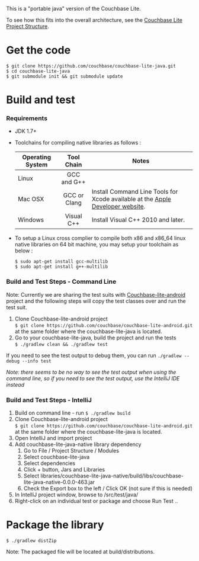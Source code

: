 This is a "portable java" version of the Couchbase Lite.  

To see how this fits into the overall architecture, see the [Couchbase Lite Project Structure](https://github.com/couchbase/couchbase-lite-android/wiki/Project-structure).

# Get the code
```
$ git clone https://github.com/couchbase/couchbase-lite-java.git
$ cd couchbase-lite-java
$ git submodule init && git submodule update
```

# Build and test

### Requirements

* JDK 1.7+

* Toolchains for compiling native libraries as follows :

	| Operating System | Tool Chain       | Notes
	| ---------------- |:----------------:|-------------
	| Linux            | GCC and G++      |
	| Mac OSX          | GCC or Clang     | Install Command Line Tools for Xcode available at the [Apple Developer website](https://developer.apple.com/downloads). 
	| Windows          | Visual C++      | Install Visual C++ 2010 and later.

* To setup a Linux cross complier to compile both x86 and x86_64 linux native libraries on 64 bit machine, you may setup your toolchain as below :

	```
	$ sudo apt-get install gcc-multilib
	$ sudo apt-get install g++-multilib
	``` 

### Build and Test Steps - Command Line

Note: Currently we are sharing the test suits with [Couchbase-lite-android](https://github.com/couchbase/couchbase-lite-android.git) project and the following steps will copy the test classes over and run the test suit.

1. Clone Couchbase-lite-android project<br>`$ git clone https://github.com/couchbase/couchbase-lite-android.git` at the same folder where the couchbase-lite-java is located.
1. Go to your couchbase-lite-java, build the project and run the tests<br>`$ ./gradlew clean && ./gradlew test`

If you need to see the test output to debug them, you can run `./gradlew --debug --info test`

*Note: there seems to be no way to see the test output when using the command line, so if you need to see the test output, use the IntelliJ IDE instead*

### Build and Test Steps - IntelliJ

1. Build on command line - run `$ ./gradlew build`
1. Clone Couchbase-lite-android project<br>`$ git clone https://github.com/couchbase/couchbase-lite-android.git` at the same folder where the couchbase-lite-java is located.
1. Open IntelliJ and import project
1. Add couchbase-lite-java-native library dependency
    1. Go to File / Project Structure / Modules
    1. Select couchbase-lite-java
    1. Select dependencies
    1. Click + button, Jars and Libraries
    1. Select libraries/couchbase-lite-java-native/build/libs/couchbase-lite-java-native-0.0.0-463.jar
    1. Check the Export box to the left / Click OK (not sure if this is needed)
1. In IntelliJ project window, browse to /src/test/java/
1. Right-click on an individual test or package and choose Run Test ..

# Package the library

```
$ ./gradlew distZip
```
Note: The packaged file will be located at build/distributions.



